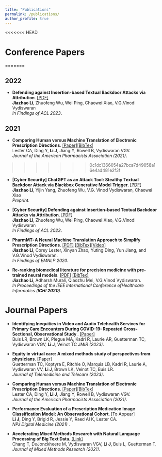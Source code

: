 ```yaml
---
title: "Publications"
permalink: /publications/
author_profile: true
---
```


<<<<<<< HEAD
# Conference Papers 
=======
## 2022
* <b>Defending against Insertion-based Textual Backdoor Attacks via Attribution</b>. [[PDF]](https://aclanthology.org/2023.findings-acl.561/) <br> 
<b>Jiazhao Li</b>, Zhuofeng Wu, Wei Ping, Chaowei Xiao, V.G.Vinod Vydiswaran <br>
<i>In Findings of ACL 2023</i>.<br>


## 2021
* <b>Comparing Human versus Machine Translation of Electronic Prescription Directions</b>. [[Paper]](https://www.sciencedirect.com/science/article/pii/S1544319121000741)[[BibTex]](https://jiazhaoli.github.io/files/2021/JAPhA/JaPhA.txt)<br>
 Lester CA, Ding Y, <b>Li J</b>, Jiang Y, Rowell B, Vydiswaran VGV.  <br>
 <i>Journal of the American Pharmacists Association (2021)</i>. 
>>>>>>> 0c1dc1366054a27bca7d49058a16e4ad481e2f3f

* <b>[Cyber Security] ChatGPT as an Attack Tool: Stealthy Textual Backdoor Attack via Blackbox Generative Model Trigger</b>. [[PDF]](https://arxiv.org/abs/2304.14475) <br> 
<b>Jiazhao Li</b>, Yijin Yang, Zhuofeng Wu, V.G. Vinod Vydiswaran, Chaowei Xiao <br>
<i>Preprint</i>.<br>


* <b>[Cyber Security] Defending against Insertion-based Textual Backdoor Attacks via Attribution</b>. [[PDF]](https://aclanthology.org/2023.findings-acl.561/) <br> 
<b>Jiazhao Li</b>, Zhuofeng Wu, Wei Ping, Chaowei Xiao, V.G.Vinod Vydiswaran <br>
<i>In Findings of ACL 2023</i>.<br>


* <b>PharmMT: A Neural Machine Translation Approach to Simplify Prescription Directions</b>. [[PDF]](https://www.aclweb.org/anthology/2020.findings-emnlp.251.pdf) [[BibTex]](https://jiazhaoli.github.io/files/2020/EMNLP/PharmMT.txt)[[Video]](https://slideslive.com/38940180/pharmmt-a-neural-machine-translation-approach-to-simplify-prescription-directions?) <br> 
<b>Jiazhao Li</b>, Corey Lester, Xinyan Zhao, Yuting Ding, Yun Jiang, and V.G.Vinod Vydiswaran. <br>
<i>In Findings of EMNLP 2020</i>.<br>


* <b>Re-ranking biomedical literature for precision medicine with pre-trained neural models</b>. [[PDF]](https://jiazhaoli.github.io/files/2020/ICHI/ICHI2020_Re-ranking.pdf) [[BibTex]](https://jiazhaoli.github.io/files/2020/ICHI/ICHI.txt)<br>
<b>Jiazhao Li</b>, Adharsh Murali, Qiaozhu Mei, V.G.Vinod Vydiswaran. <br>
<i>In Proceedings of the IEEE International Conference ofHealthcare Informatics (**ICHI 2020**)</i>.<br>

 # Journal Papers

* <b>Identifying Inequities in Video and Audio Telehealth Services for Primary Care Encounters During COVID-19: Repeated Cross-Sectional, Observational Study
</b>. [[Paper]](https://www.jmir.org/2023/1/e49804/)<br>
 Buis LR, Brown LK, Plegue MA, Kadri R, Laurie AR, Guetterman TC, Vydiswaran VGV, <b>Li J</b>, Veinot TC
 <i>JMIR (2023)</i>. 


* <b>Equity in virtual care: A mixed methods study of perspectives from physicians</b>. [[Paper]](https://journals.sagepub.com/doi/full/10.1177/1357633X231194382)<br>
 Guetterman TC, Koptyra E, Ritchie O, Marquis LB, Kadri R, Laurie A, Vydiswaran VV, <b>Li J</b>, Brown LK, Veinot TC, Buis LR.<br>
 <i>Journal of Telemedicine and Telecare (2023)</i>. 


* <b>Comparing Human versus Machine Translation of Electronic Prescription Directions</b>. [[Paper]](https://www.sciencedirect.com/science/article/pii/S1544319121000741)[[BibTex]](https://jiazhaoli.github.io/files/2021/JAPhA/JaPhA.txt)<br>
 Lester CA, Ding Y, <b>Li J</b>, Jiang Y, Rowell B, Vydiswaran VGV.  <br>
 <i>Journal of the American Pharmacists Association (2021)</i>. 


* <b>Performance Evaluation of a Prescription Medication Image Classification Model: An Observational Cohort</b>. [To Appear]<br>
<b>Li J</b>, Ding Y, Brigid R, Jessie Y, Raed Al K, Lester CA. <br>
<i> NPJ Digital Medicine (2021)</i> . 


 * <b>Accelerating Mixed Methods Research with Natural Language Processing of Big Text Data</b>. [[Link]](https://journals.sagepub.com/doi/abs/10.1177/15586898211021196) <br>
Chang T, DeJonckheere M, Vydiswaran VGV, <b>Li J</b>, Buis L, Guetterman T. 
<i>Journal of Mixed Methods Research (2021)</i>. 





